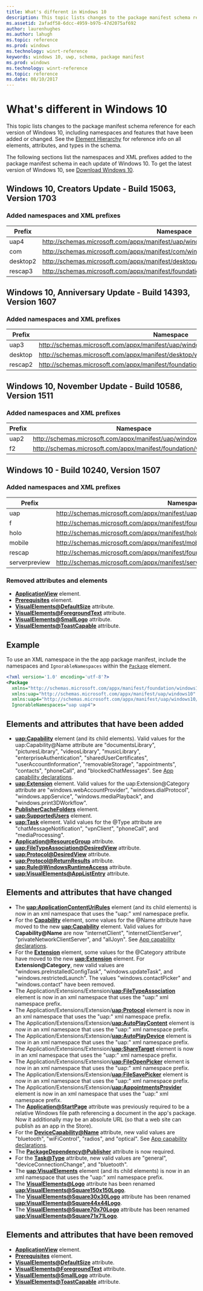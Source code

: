```yaml
---
title: What's different in Windows 10
description: This topic lists changes to the package manifest schema reference for each version of Windows 10, including namespaces and features that have been added or changed.
ms.assetid: 2afadf58-6dcc-4959-b97b-47d2075af692
author: laurenhughes
ms.author: lahugh
ms.topic: reference
ms.prod: windows
ms.technology: winrt-reference
keywords: windows 10, uwp, schema, package manifest
ms.prod: windows
ms.technology: winrt-reference
ms.topic: reference
ms.date: 08/10/2017
---
```


# What's different in Windows 10

This topic lists changes to the package manifest schema reference for each version of Windows 10, including namespaces and features that have been added or changed. See the [Element Hierarchy](root-elements.md) for reference info on all elements, attributes, and types in the schema.

The following sections list the namespaces and XML prefixes added to the package manifest schema in each update of Windows 10. To get the latest version of Windows 10, see [Download Windows 10](https://www.microsoft.com/software-download/windows10).

## Windows 10, Creators Update - Build 15063, Version 1703
### Added namespaces and XML prefixes 
| Prefix   | Namespace | 
|----------|-----------|
| uap4     | http://schemas.microsoft.com/appx/manifest/uap/windows10/4 |
| com      | http://schemas.microsoft.com/appx/manifest/com/windows10 |
| desktop2 | http://schemas.microsoft.com/appx/manifest/desktop/windows10/2 |
| rescap3  | http://schemas.microsoft.com/appx/manifest/foundation/windows10/restrictedcapabilities/3 |


## Windows 10, Anniversary Update - Build 14393, Version 1607
### Added namespaces and XML prefixes 
| Prefix  | Namespace | 
|---------|-----------|
| uap3    | http://schemas.microsoft.com/appx/manifest/uap/windows10/3 |
| desktop | http://schemas.microsoft.com/appx/manifest/desktop/windows10 |
| rescap2 | http://schemas.microsoft.com/appx/manifest/foundation/windows10/restrictedcapabilities/2 |

## Windows 10, November Update - Build 10586, Version 1511
### Added namespaces and XML prefixes 
| Prefix   | Namespace | 
|----------|-----------|
| uap2     | http://schemas.microsoft.com/appx/manifest/uap/windows10/2 |
| f2       | http://schemas.microsoft.com/appx/manifest/foundation/windows10/2 |


## Windows 10 - Build 10240, Version 1507
### Added namespaces and XML prefixes 
| Prefix        | Namespace | 
|---------------|-----------|
| uap           | http://schemas.microsoft.com/appx/manifest/uap/windows10 |
| f             | http://schemas.microsoft.com/appx/manifest/foundation/windows10 |
| holo          | http://schemas.microsoft.com/appx/manifest/holographic/windows10 |
| mobile        | http://schemas.microsoft.com/appx/manifest/mobile/windows10 |
| rescap        | http://schemas.microsoft.com/appx/manifest/foundation/windows10/restrictedcapabilities |
| serverpreview | http://schemas.microsoft.com/appx/manifest/serverpreview/windows10 |  

### Removed attributes and elements 
-   [**ApplicationView**](https://msdn.microsoft.com/library/windows/apps/dn391667) element.
-   [**Prerequisites**](https://msdn.microsoft.com/library/windows/apps/dn423292) element.
-   [**VisualElements@DefaultSize**](https://msdn.microsoft.com/library/windows/apps/dn423310) attribute.
-   [**VisualElements@ForegroundText**](https://msdn.microsoft.com/library/windows/apps/dn423310) attribute.
-   [**VisualElements@SmallLogo**](https://msdn.microsoft.com/library/windows/apps/dn423310) attribute.
-   [**VisualElements@ToastCapable**](https://msdn.microsoft.com/library/windows/apps/dn423310) attribute.

## Example

To use an XML namespace in the the app package manifest, include the namespaces and `IgnorableNamespaces` within the [`Package`](https://docs.microsoft.com/uwp/schemas/appxpackage/uapmanifestschema/element-package) element.

```xml
<?xml version='1.0' encoding='utf-8'?>
<Package
  xmlns="http://schemas.microsoft.com/appx/manifest/foundation/windows10"
  xmlns:uap="http://schemas.microsoft.com/appx/manifest/uap/windows10"
  xmlns:uap4="http://schemas.microsoft.com/appx/manifest/uap/windows10/4"
  IgnorableNamespaces="uap uap4">
```



     











## Elements and attributes that have been added


-   [**uap:Capability**](element-uap-capability.md) element (and its child elements). Valid values for the uap:Capability@Name attribute are "documentsLibrary", "picturesLibrary", "videosLibrary", "musicLibrary", "enterpriseAuthentication", "sharedUserCertificates", "userAccountInformation", "removableStorage", "appointments", "contacts", "phoneCall", and "blockedChatMessages". See [App capability declarations](https://msdn.microsoft.com/library/windows/apps/hh464936).
-   [**uap:Extension**](element-uap-extension.md) element. Valid values for the uap:Extension@Category attribute are "windows.webAccountProvider", "windows.dialProtocol", "windows.appService", "windows.mediaPlayback", and "windows.print3DWorkflow".
-   [**PublisherCacheFolders**](element-publishercachefolders.md) element.
-   [**uap:SupportedUsers**](element-uap-supportedusers.md) element.
-   [**uap:Task**](element-uap-task.md) element. Valid values for the @Type attribute are "chatMessageNotification", "vpnClient", "phoneCall", and "mediaProcessing".
-   [**Application@ResourceGroup**](element-application.md) attribute.
-   [**uap:FileTypeAssociation@DesiredView**](element-uap-filetypeassociation.md) attribute.
-   [**uap:Protocol@DesiredView**](element-uap-protocol.md) attribute.
-   [**uap:Protocol@ReturnResults**](element-uap-protocol.md) attribute.
-   [**uap:Rule@WindowsRuntimeAccess**](element-uap-rule.md) attribute.
-   [**uap:VisualElements@AppListEntry**](element-uap-visualelements.md) attribute.

## Elements and attributes that have changed


-   The [**uap:ApplicationContentUriRules**](element-uap-applicationcontenturirules.md) element (and its child elements) is now in an xml namespace that uses the "uap:" xml namespace prefix.
-   For the [**Capability**](element-capability.md) element, some values for the @Name attribute have moved to the new [**uap:Capability**](element-uap-capability.md) element. Valid values for **Capability@Name** are now "internetClient", "internetClientServer", "privateNetworkClientServer", and "allJoyn". See [App capability declarations](https://msdn.microsoft.com/library/windows/apps/hh464936).
-   For the [**Extension**](element-1-extension.md) element, some values for the @Category attribute have moved to the new [**uap:Extension**](element-uap-extension.md) element. For **Extension@Category**, new valid values are "windows.preInstalledConfigTask", "windows.updateTask", and "windows.restrictedLaunch". The values "windows.contactPicker" and "windows.contact" have been removed.
-   The Application/Extensions/Extension/[**uap:FileTypeAssociation**](element-uap-filetypeassociation.md) element is now in an xml namespace that uses the "uap:" xml namespace prefix.
-   The Application/Extensions/Extension/[**uap:Protocol**](element-uap-protocol.md) element is now in an xml namespace that uses the "uap:" xml namespace prefix.
-   The Application/Extensions/Extension/[**uap:AutoPlayContent**](element-uap-autoplaycontent.md) element is now in an xml namespace that uses the "uap:" xml namespace prefix.
-   The Application/Extensions/Extension/[**uap:AutoPlayDevice**](element-uap-autoplaydevice.md) element is now in an xml namespace that uses the "uap:" xml namespace prefix.
-   The Application/Extensions/Extension/[**uap:ShareTarget**](element-uap-sharetarget.md) element is now in an xml namespace that uses the "uap:" xml namespace prefix.
-   The Application/Extensions/Extension/[**uap:FileOpenPicker**](element-uap-fileopenpicker.md) element is now in an xml namespace that uses the "uap:" xml namespace prefix.
-   The Application/Extensions/Extension/[**uap:FileSavePicker**](element-uap-filesavepicker.md) element is now in an xml namespace that uses the "uap:" xml namespace prefix.
-   The Application/Extensions/Extension/[**uap:AppointmentsProvider**](element-uap-appointmentsprovider.md) element is now in an xml namespace that uses the "uap:" xml namespace prefix.
-   The [**Application@StartPage**](element-application.md) attribute was previously required to be a relative Windows file path referencing a document in the app's package. Now it additionally may be an absolute URL (so that a web site can publish as an app in the Store).
-   For the [**DeviceCapability@Name**](element-devicecapability.md) attribute, new valid values are "bluetooth", "wiFiControl", "radios", and "optical". See [App capability declarations](https://msdn.microsoft.com/library/windows/apps/hh464936).
-   The [**PackageDependency@Publisher**](element-packagedependency.md) attribute is now required.
-   For the [**Task@Type**](element-task.md) attribute, new valid values are "general", "deviceConnectionChange", and "bluetooth".
-   The [**uap:VisualElements**](element-uap-visualelements.md) element (and its child elements) is now in an xml namespace that uses the "uap:" xml namespace prefix.
-   The [**VisualElements@Logo**](https://msdn.microsoft.com/library/windows/apps/dn423310) attribute has been renamed [**uap:VisualElements@Square150x150Logo**](element-uap-visualelements.md).
-   The [**VisualElements@Square30x30Logo**](https://msdn.microsoft.com/library/windows/apps/dn423310) attribute has been renamed [**uap:VisualElements@Square44x44Logo**](element-uap-visualelements.md).
-   The [**VisualElements@Square70x70Logo**](https://msdn.microsoft.com/library/windows/apps/dn423310) attribute has been renamed [**uap:VisualElements@Square71x71Logo**](element-uap-visualelements.md).

## Elements and attributes that have been removed


-   [**ApplicationView**](https://msdn.microsoft.com/library/windows/apps/dn391667) element.
-   [**Prerequisites**](https://msdn.microsoft.com/library/windows/apps/dn423292) element.
-   [**VisualElements@DefaultSize**](https://msdn.microsoft.com/library/windows/apps/dn423310) attribute.
-   [**VisualElements@ForegroundText**](https://msdn.microsoft.com/library/windows/apps/dn423310) attribute.
-   [**VisualElements@SmallLogo**](https://msdn.microsoft.com/library/windows/apps/dn423310) attribute.
-   [**VisualElements@ToastCapable**](https://msdn.microsoft.com/library/windows/apps/dn423310) attribute.

 

 




